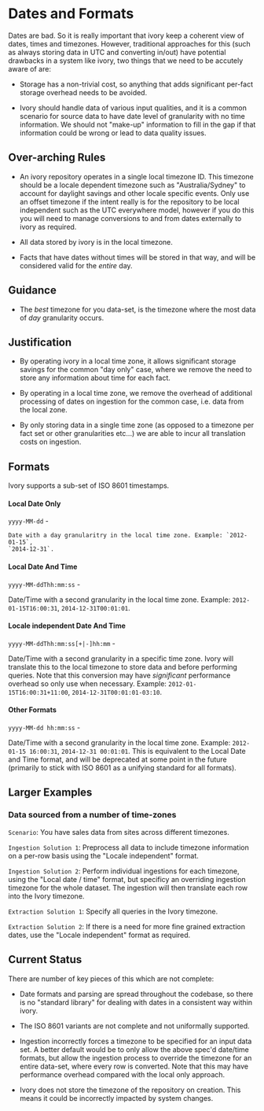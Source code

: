 Dates and Formats
=================

Dates are bad. So it is really important that ivory keep a coherent view of
dates, times and timezones. However, traditional approaches for this (such
as always storing data in UTC and converting in/out) have potential drawbacks
in a system like ivory, two things that we need to be accutely aware of are:

 * Storage has a non-trivial cost, so anything that adds significant per-fact
   storage overhead needs to be avoided.

 * Ivory should handle data of various input qualities, and it is a common
   scenario for source data to have date level of granularity with no time
   information. We should not "make-up" information to fill in the gap if
   that information could be wrong or lead to data quality issues.

Over-arching Rules
------------------

  * An ivory repository operates in a single local timezone ID. This timezone
    should be a locale dependent timezone such as "Australia/Sydney" to account
    for daylight savings and other locale specific events. Only use an offset
    timezone if the intent really is for the repository to be local independent
    such as the UTC everywhere model, however if you do this you will need to
    manage conversions to and from dates externally to ivory as required.

  * All data stored by ivory is in the local timezone.

  * Facts that have dates without times will be stored in that way, and will
    be considered valid for the _entire_ day.


Guidance
--------

  * The _best_ timezone for you data-set, is the timezone where the most data
    of _day_ granularity occurs.


Justification
-------------

  * By operating ivory in a local time zone, it allows significant storage
    savings for the common "day only" case, where we remove the need to store
    any information about time for each fact.

  * By operating in a local time zone, we remove the overhead of additional
    processing of dates on ingestion for the common case, i.e. data from
    the local zone.

  * By only storing data in a single time zone (as opposed to a timezone
    per fact set or other granularities etc...) we are able to incur all
    translation costs on ingestion.

Formats
-------

Ivory supports a sub-set of ISO 8601 timestamps.

#### Local Date Only

 `yyyy-MM-dd` -

    Date with a day granularitry in the local time zone. Example: `2012-01-15`,
    `2014-12-31`.

#### Local Date And Time

 `yyyy-MM-ddThh:mm:ss` -

   Date/Time with a second granularity in the local time zone. Example:
   `2012-01-15T16:00:31`,  `2014-12-31T00:01:01`.

#### Locale independent Date And Time

 `yyyy-MM-ddThh:mm:ss[+|-]hh:mm` -

   Date/Time with a second granularity in a specific time zone. Ivory will
   translate this to the local timezone to store data and before performing
   queries. Note that this conversion may have _significant_ performance
   overhead so only use when necessary. Example: `2012-01-15T16:00:31+11:00`,
   `2014-12-31T00:01:01-03:10`.

#### Other Formats

 `yyyy-MM-dd hh:mm:ss` -

   Date/Time with a second granularity in the local time zone. Example:
   `2012-01-15 16:00:31`,  `2014-12-31 00:01:01`. This is equivalent to the
    Local Date and Time format, and will be deprecated at some point in
    the future (primarily to stick with ISO 8601 as a unifying standard
    for all formats).


Larger Examples
---------------

### Data sourced from a number of time-zones

`Scenario`:
  You have sales data from sites across different timezones.

`Ingestion Solution 1`:
  Preprocess all data to include timezone information
  on a per-row basis using the "Locale independent" format.

`Ingestion Solution 2`:
  Perform individual ingestions for each timezone, using the
  "Local date / time" format, but specificy an overriding
  ingestion timezone for the whole dataset. The ingestion
  will then translate each row into the Ivory timezone.

`Extraction Solution 1`:
  Specify all queries in the Ivory timezone.

`Extraction Solution 2`:
  If there is a need for more fine grained extraction dates,
  use the "Locale independent" format as required.


Current Status
--------------

There are number of key pieces of this which are not complete:

  - Date formats and parsing are spread throughout the codebase, so
    there is no "standard library" for dealing with dates in a
    consistent way within ivory.

  - The ISO 8601 variants are not complete and not uniformally
    supported.

  - Ingestion incorrectly forces a timezone to be specified for
    an input data set. A better default would be to only allow
    the above spec'd date/time formats, but allow the ingestion
    process to override the timezone for an entire data-set,
    where every row is converted. Note that this may have
    performance overhead compared with the local only approach.

  - Ivory does not store the timezone of the repository on creation.
    This means it could be incorrectly impacted by system changes.
